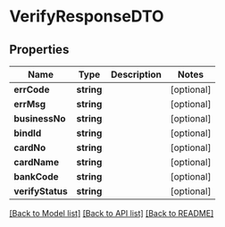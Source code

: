 # VerifyResponseDTO

## Properties
Name | Type | Description | Notes
------------ | ------------- | ------------- | -------------
**errCode** | **string** |  | [optional] 
**errMsg** | **string** |  | [optional] 
**businessNo** | **string** |  | [optional] 
**bindId** | **string** |  | [optional] 
**cardNo** | **string** |  | [optional] 
**cardName** | **string** |  | [optional] 
**bankCode** | **string** |  | [optional] 
**verifyStatus** | **string** |  | [optional] 

[[Back to Model list]](../README.md#documentation-for-models) [[Back to API list]](../README.md#documentation-for-api-endpoints) [[Back to README]](../README.md)


